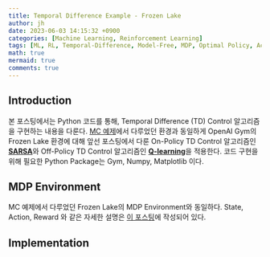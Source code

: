 ```yaml
---
title: Temporal Difference Example - Frozen Lake
author: jh
date: 2023-06-03 14:15:32 +0900
categories: [Machine Learning, Reinforcement Learning]
tags: [ML, RL, Temporal-Difference, Model-Free, MDP, Optimal Policy, Action-Value Function, Q-function, Bellman Equation, On-policy, Off-policy, Frozen Lake]
math: true
mermaid: true
comments: true
---
```


## Introduction

본 포스팅에서는 Python 코드를 통해, Temporal Difference (TD) Control 알고리즘을 구현하는 내용을 다룬다. 
[MC 예제](https://friendlyvillain.github.io/posts/mc-example/)에서 다루었던 환경과 동일하게 OpenAI Gym의 Frozen Lake 환경에 대해 앞선 포스팅에서 다룬 On-Policy TD Control 알고리즘인 [**SARSA**](https://friendlyvillain.github.io/posts/temporal-difference/#sarsa-on-policy-td-control-algorithm)와 Off-Policy TD Control 알고리즘인 [**Q-learning**](https://friendlyvillain.github.io/posts/temporal-difference/#q-learning-off-policy-td-control-algorithm)을 적용한다.
코드 구현을 위해 필요한 Python Package는 Gym, Numpy, Matplotlib 이다. 

## MDP Environment

MC 예제에서 다루었던 Frozen Lake의 MDP Environment와 동일하다. 
State, Action, Reward 와 같은 자세한 설명은 [이 포스팅](https://friendlyvillain.github.io/posts/mc-example/#mdp-environment)에 작성되어 있다.

## Implementation

